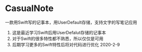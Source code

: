 # CasualNote
一款用Swift写的记事本，用UserDefault存储，支持文字的写笔记应用
1. 这是最近学习Swift后用UserDefalut存储的记事本
2. 对于Swift的很多特性都不熟悉，所以仅仅是可用
3. 后期学习更多的Swift特性后将对代码进行优化
                                                                                2020-2-9
